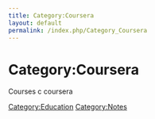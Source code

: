 ```yaml
---
title: Category:Coursera
layout: default
permalink: /index.php/Category_Coursera
---
```


# Category:Coursera

Courses с coursera

[Category:Education](Category_Education)
[Category:Notes](Category_Notes)